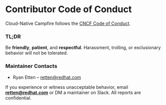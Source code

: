 # Contributor Code of Conduct

Cloud-Native Campfire follows the [CNCF Code of Conduct](https://github.com/cncf/foundation/blob/main/code-of-conduct.md).

### TL;DR
Be **friendly**, **patient**, and **respectful**. Harassment, trolling, or exclusionary behavior will not be tolerated.

### Maintainer Contacts
* Ryan Etten – <retten@redhat.com>

If you experience or witness unacceptable behavior, email **retten@redhat.com** or DM a maintainer on Slack. All reports are confidential.
